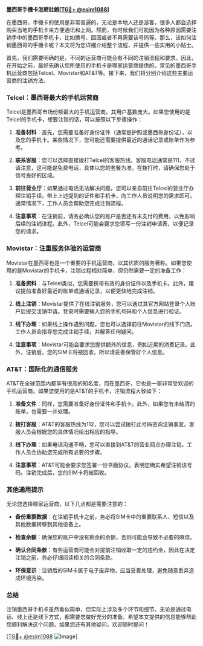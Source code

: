 **墨西哥手機卡怎麽註銷[[TG💪+ @esim1088](https://t.me/s/esim1088)]**

在墨西哥，手機卡的使用是非常普遍的，无论是本地人还是游客，很多人都会选择购买当地的手机卡来方便通讯和上网。然而，有时候我们可能因为各种原因需要注销手中的墨西哥手机卡，比如换号、回国或者不再需要该号码等。那么，该如何注销墨西哥的手機卡呢？本文将为您详细介绍整个流程，并提供一些实用的小贴士。

首先，我们需要明确的是，不同的运营商可能会有不同的注销流程和要求。因此，在开始之前，最好先确认您所使用的手机卡是哪家运营商提供的。常见的墨西哥手机运营商包括Telcel、Movistar和AT&T等。接下来，我们将分别介绍这些主要运营商的注销方法。

### Telcel：墨西哥最大的手机运营商

Telcel是墨西哥市场份额最大的手机运营商，其用户基数庞大。如果您使用的是Telcel的手机卡，想要注销的话，可以按照以下步骤操作：

1. **准备材料**：首先，您需要准备好身份证件（通常是护照或墨西哥身份证），以及您的手机卡。某些情况下，您可能还需要提供最近的通话记录或账单作为参考。

2. **联系客服**：您可以选择直接拨打Telcel的客服热线。客服电话通常是111，不过请注意，这可能是免费电话，具体以您的套餐为准。在拨打时，请确保您处于信号良好的区域。

3. **前往营业厅**：如果通过电话无法解决问题，您可以亲自前往Telcel的营业厅办理注销手续。带上上述提到的证件和手机卡，向工作人员说明您的需求即可。通常情况下，工作人员会帮助您完成注销流程。

4. **注意事项**：在注销前，请务必确认您的账户是否还有未支付的费用，以免影响后续的注销进程。此外，Telcel可能会要求您填写一份注销申请表，以便记录您的请求。

### Movistar：注重服务体验的运营商

Movistar在墨西哥也是一个重要的手机运营商，以其优质的服务著称。如果您使用的是Movistar的手机卡，注销过程相对简单，但仍然需要一定的准备工作：

1. **准备资料**：与Telcel类似，您需要携带有效的身份证件以及手机卡。此外，建议提前准备好最近的账单或通话记录，以便更快地完成注销。

2. **线上注销**：Movistar提供了在线注销服务，您可以通过其官方网站登录个人账户后提交注销申请。登录时需要输入您的手机号码和个人信息进行验证。

3. **线下办理**：如果线上操作遇到问题，您也可以选择前往Movistar的线下门店。工作人员会指导您完成注销手续，并解答任何疑问。

4. **注意事项**：Movistar可能会要求您提供额外的信息，例如近期的消费记录。此外，注销后，您的SIM卡将被回收，所以请妥善保管好个人信息。

### AT&T：国际化的通信服务

AT&T在全球范围内都享有很高的知名度，而在墨西哥，它也是一家非常受欢迎的手机运营商。如果您使用的是AT&T的手机卡，注销流程大致如下：

1. **准备文件**：同样，您需要准备好身份证件和手机卡。此外，如果您有未结清的账单，也需要一并处理。

2. **拨打客服**：AT&T的客服热线为112，您可以尝试拨打此号码咨询注销事宜。客服人员会根据您的具体情况给出相应的指导。

3. **线下办理**：如果电话沟通不畅，您可以直接到AT&T的营业网点办理注销。工作人员会协助您完成所有必要的步骤。

4. **注意事项**：AT&T可能会要求您签署一份书面协议，表明您确实希望注销该号码。注销完成后，您的SIM卡将被回收。

### 其他通用提示

无论您选择哪家运营商，以下几点都是需要注意的：

- **备份重要数据**：在注销手机卡之前，务必将SIM卡中的重要联系人、短信以及其他数据转移到其他设备上。
  
- **检查余额**：确保您的账户中没有剩余的余额，否则可能会导致不必要的麻烦。

- **确认合同条款**：有些运营商可能会对提前注销收取一定的违约金，因此在决定注销之前，务必仔细阅读相关的合同条款。

- **环保意识**：注销后的SIM卡属于电子废弃物，应当妥善处理，避免随意丢弃造成环境污染。

### 总结

注销墨西哥手机卡虽然看似简单，但实际上涉及多个环节和细节。无论是通过电话、线上还是线下方式，都需要您做好充分的准备。希望本文提供的信息能够帮助您顺利解决这个问题。如果您还有其他疑问，欢迎随时提问！

[[TG💪+ @esim1088](https://t.me/s/esim1088) ![Image](https://i.postimg.cc/4NQfJmqS/Snipaste-2025-05-13-00-14-12.png)]
